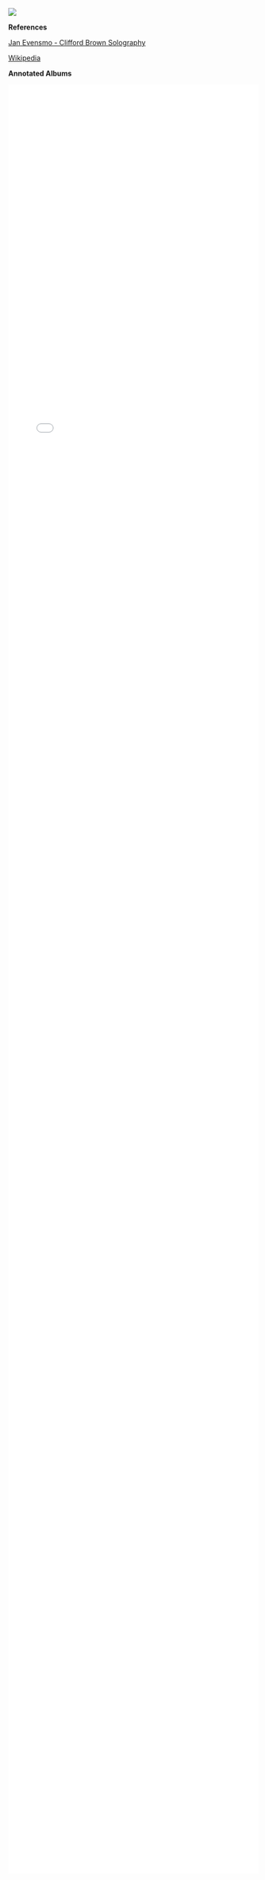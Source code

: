 
![](https://upload.wikimedia.org/wikipedia/commons/thumb/4/44/Clifford_Brown_1956.jpg/200px-Clifford_Brown_1956.jpg)

**References**

[Jan Evensmo - Clifford Brown Solography](http://www.jazzarcheology.com/clifford-brown/)

[Wikipedia](https://en.wikipedia.org/wiki/Clifford_Brown)

**Annotated Albums**

<html>
  <iframe src="/artist.html#Clifford%2520Brown" style="width: 100%; height: 90vh; border: 0;" scrolling="no">
</html>
